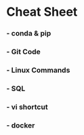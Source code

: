 # Cheat Sheet
### - conda & pip 
### - Git Code
### - Linux Commands
### - SQL
### - vi shortcut
### - docker
